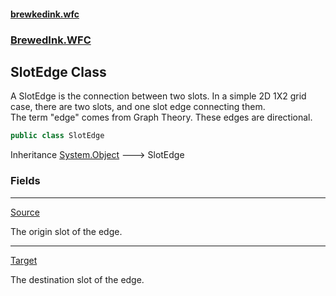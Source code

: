 #### [brewkedink.wfc](index.md 'index')
### [BrewedInk.WFC](BrewedInk_WFC.md 'BrewedInk.WFC')
## SlotEdge Class
A SlotEdge is the connection between two slots. In a simple 2D 1X2 grid case, there are two slots, and one slot edge connecting them.  
The term "edge" comes from Graph Theory. These edges are directional.  
```csharp
public class SlotEdge
```

Inheritance [System.Object](https://docs.microsoft.com/en-us/dotnet/api/System.Object 'System.Object') &#129106; SlotEdge  
### Fields

***
[Source](SlotEdge_Source.md 'BrewedInk.WFC.SlotEdge.Source')

The origin slot of the edge.   

***
[Target](SlotEdge_Target.md 'BrewedInk.WFC.SlotEdge.Target')

The destination slot of the edge.   
